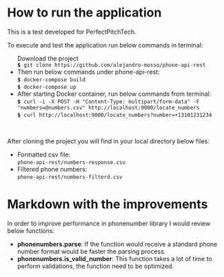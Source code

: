 # How to run the application
This is a test developed for PerfectPitchTech.

To execute and test the application run below commands in terminal:
<ul>
    <il>Download the project
        <br/><code><b>$</b> git clone https://github.com/alejandro-mosso/phone-api-rest</code>
    </il>
    <li>Then run below commands under phone-api-rest:
        <br/><code><b>$</b> docker-compose build</code>
        <br/><code><b>$</b> docker-compose up</code>
    </li>
    <li>After starting Docker container, 
    run below commands from terminal:
        <br/><code><b>$</b> curl -i -X POST -H "Content-Type: multipart/form-data" -F "numbers=@numbers.csv" http://localhost:9000/locate_numbers</code>
        <br/><code><b>$</b> curl http://localhost:9000/locate_numbers?number=+13101231234</code>
    </li>
</ul>
<br/>

After cloning the project you will find in your local 
directory below files:
<ul>
   <li>Formatted csv file: 
   <br/><code>phone-api-rest/numbers-response.csv</code></li>
   <li>Filtered phone numbers: 
   <br/><code>phone-api-rest/numbers-filterd.csv</code></li> 
</ul>

# Markdown with the improvements
In order to improve performance in phonenumber library 
I would review below functions:
<ul>
   <li><b>phonenumbers.parse</b>: 
   If the function would receive a standard phone number format
   would be faster the parsing process.</li>
   <li><b>phonenumbers.is_valid_number</b>: 
   This function takes a lot of time to perform validations, 
   the function need to be optimized.</li> 
</ul>
